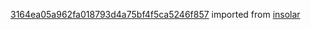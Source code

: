 [3164ea05a962fa018793d4a75bf4f5ca5246f857](https://github.com/insolar/insolar/commit/3164ea05a962fa018793d4a75bf4f5ca5246f857) imported from [insolar](https://github.com/insolar/insolar)
